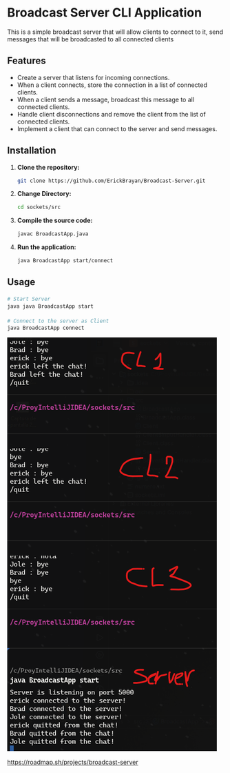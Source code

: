 # Broadcast Server CLI Application
This is a simple broadcast server that will allow clients to connect to it, send messages that will be broadcasted to all connected clients

## Features

- Create a server that listens for incoming connections.
- When a client connects, store the connection in a list of connected clients.
- When a client sends a message, broadcast this message to all connected clients.
- Handle client disconnections and remove the client from the list of connected clients.
- Implement a client that can connect to the server and send messages.

## Installation

1. **Clone the repository:**
   ```bash
   git clone https://github.com/ErickBrayan/Broadcast-Server.git 

2. **Change Directory:**
   ```bash
   cd sockets/src

3. **Compile the source code:**
    ```bash
   javac BroadcastApp.java
4. **Run the application:**
    ```bash
   java BroadcastApp start/connect
   ```

## Usage
```bash
# Start Server
java java BroadcastApp start

# Connect to the server as Client
java BroadcastApp connect
```


![Capture](/Capture.png)

https://roadmap.sh/projects/broadcast-server
